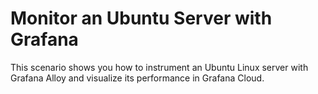 # Monitor an Ubuntu Server with Grafana

This scenario shows you how to instrument an Ubuntu Linux server with Grafana Alloy and visualize its performance in Grafana Cloud.